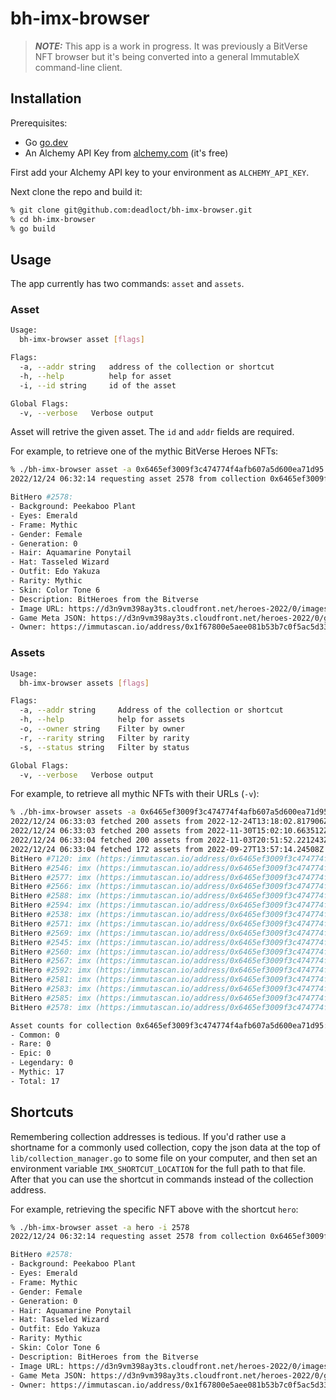 # bh-imx-browser

> **_NOTE:_**  This app is a work in progress. It was previously a BitVerse NFT browser but it's being converted into a general ImmutableX command-line client.

## Installation

Prerequisites:

* Go [go.dev](https://go.dev/)
* An Alchemy API Key from [alchemy.com](https://alchemy.com) (it's free)

First add your Alchemy API key to your environment as `ALCHEMY_API_KEY`.

Next clone the repo and build it:

```bash
% git clone git@github.com:deadloct/bh-imx-browser.git
% cd bh-imx-browser
% go build
```

## Usage

The app currently has two commands: `asset` and `assets`.

### Asset

```bash
Usage:
  bh-imx-browser asset [flags]

Flags:
  -a, --addr string   address of the collection or shortcut
  -h, --help          help for asset
  -i, --id string     id of the asset

Global Flags:
  -v, --verbose   Verbose output
```

Asset will retrive the given asset. The `id` and `addr` fields are required.

For example, to retrieve one of the mythic BitVerse Heroes NFTs:

```bash
% ./bh-imx-browser asset -a 0x6465ef3009f3c474774f4afb607a5d600ea71d95 -i 2578
2022/12/24 06:32:14 requesting asset 2578 from collection 0x6465ef3009f3c474774f4afb607a5d600ea71d95

BitHero #2578:
- Background: Peekaboo Plant
- Eyes: Emerald
- Frame: Mythic
- Gender: Female
- Generation: 0
- Hair: Aquamarine Ponytail
- Hat: Tasseled Wizard
- Outfit: Edo Yakuza
- Rarity: Mythic
- Skin: Color Tone 6
- Description: BitHeroes from the Bitverse
- Image URL: https://d3n9vm398ay3ts.cloudfront.net/heroes-2022/0/images/hero-2578.gif
- Game Meta JSON: https://d3n9vm398ay3ts.cloudfront.net/heroes-2022/0/game_meta/hero-2578.json
- Owner: https://immutascan.io/address/0x1f67800e5aee081b53b7c0f5ac5d33f23e6d1252
```

### Assets

```bash
Usage:
  bh-imx-browser assets [flags]

Flags:
  -a, --addr string     Address of the collection or shortcut
  -h, --help            help for assets
  -o, --owner string    Filter by owner
  -r, --rarity string   Filter by rarity
  -s, --status string   Filter by status

Global Flags:
  -v, --verbose   Verbose output
```

For example, to retrieve all mythic NFTs with their URLs (`-v`):

```bash
% ./bh-imx-browser assets -a 0x6465ef3009f3c474774f4afb607a5d600ea71d95 -r mythic -v
2022/12/24 06:33:03 fetched 200 assets from 2022-12-24T13:18:02.817906Z to 2022-11-30T15:29:52.931155Z
2022/12/24 06:33:03 fetched 200 assets from 2022-11-30T15:02:10.663512Z to 2022-11-03T20:54:10.896841Z
2022/12/24 06:33:04 fetched 200 assets from 2022-11-03T20:51:52.221243Z to 2022-09-27T13:57:14.24508Z
2022/12/24 06:33:04 fetched 172 assets from 2022-09-27T13:57:14.24508Z to 2022-09-21T19:46:01.938354Z
BitHero #7120: imx (https:/immutascan.io/address/0x6465ef3009f3c474774f4afb607a5d600ea71d95/7120)
BitHero #2546: imx (https:/immutascan.io/address/0x6465ef3009f3c474774f4afb607a5d600ea71d95/2546)
BitHero #2577: imx (https:/immutascan.io/address/0x6465ef3009f3c474774f4afb607a5d600ea71d95/2577)
BitHero #2566: imx (https:/immutascan.io/address/0x6465ef3009f3c474774f4afb607a5d600ea71d95/2566)
BitHero #2588: imx (https:/immutascan.io/address/0x6465ef3009f3c474774f4afb607a5d600ea71d95/2588)
BitHero #2594: imx (https:/immutascan.io/address/0x6465ef3009f3c474774f4afb607a5d600ea71d95/2594)
BitHero #2538: imx (https:/immutascan.io/address/0x6465ef3009f3c474774f4afb607a5d600ea71d95/2538)
BitHero #2571: imx (https:/immutascan.io/address/0x6465ef3009f3c474774f4afb607a5d600ea71d95/2571)
BitHero #2569: imx (https:/immutascan.io/address/0x6465ef3009f3c474774f4afb607a5d600ea71d95/2569)
BitHero #2545: imx (https:/immutascan.io/address/0x6465ef3009f3c474774f4afb607a5d600ea71d95/2545)
BitHero #2560: imx (https:/immutascan.io/address/0x6465ef3009f3c474774f4afb607a5d600ea71d95/2560)
BitHero #2567: imx (https:/immutascan.io/address/0x6465ef3009f3c474774f4afb607a5d600ea71d95/2567)
BitHero #2592: imx (https:/immutascan.io/address/0x6465ef3009f3c474774f4afb607a5d600ea71d95/2592)
BitHero #2581: imx (https:/immutascan.io/address/0x6465ef3009f3c474774f4afb607a5d600ea71d95/2581)
BitHero #2583: imx (https:/immutascan.io/address/0x6465ef3009f3c474774f4afb607a5d600ea71d95/2583)
BitHero #2585: imx (https:/immutascan.io/address/0x6465ef3009f3c474774f4afb607a5d600ea71d95/2585)
BitHero #2578: imx (https:/immutascan.io/address/0x6465ef3009f3c474774f4afb607a5d600ea71d95/2578)

Asset counts for collection 0x6465ef3009f3c474774f4afb607a5d600ea71d95:
- Common: 0
- Rare: 0
- Epic: 0
- Legendary: 0
- Mythic: 17
- Total: 17 
```

## Shortcuts

Remembering collection addresses is tedious. If you'd rather use a shortname for a commonly used collection, copy the json data at the top of `lib/collection_manager.go` to some file on your computer, and then set an environment variable `IMX_SHORTCUT_LOCATION` for the full path to that file. After that you can use the shortcut in commands instead of the collection address.

For example, retrieving the specific NFT above with the shortcut `hero`:

```bash
% ./bh-imx-browser asset -a hero -i 2578
2022/12/24 06:32:14 requesting asset 2578 from collection 0x6465ef3009f3c474774f4afb607a5d600ea71d95

BitHero #2578:
- Background: Peekaboo Plant
- Eyes: Emerald
- Frame: Mythic
- Gender: Female
- Generation: 0
- Hair: Aquamarine Ponytail
- Hat: Tasseled Wizard
- Outfit: Edo Yakuza
- Rarity: Mythic
- Skin: Color Tone 6
- Description: BitHeroes from the Bitverse
- Image URL: https://d3n9vm398ay3ts.cloudfront.net/heroes-2022/0/images/hero-2578.gif
- Game Meta JSON: https://d3n9vm398ay3ts.cloudfront.net/heroes-2022/0/game_meta/hero-2578.json
- Owner: https://immutascan.io/address/0x1f67800e5aee081b53b7c0f5ac5d33f23e6d1252
```
